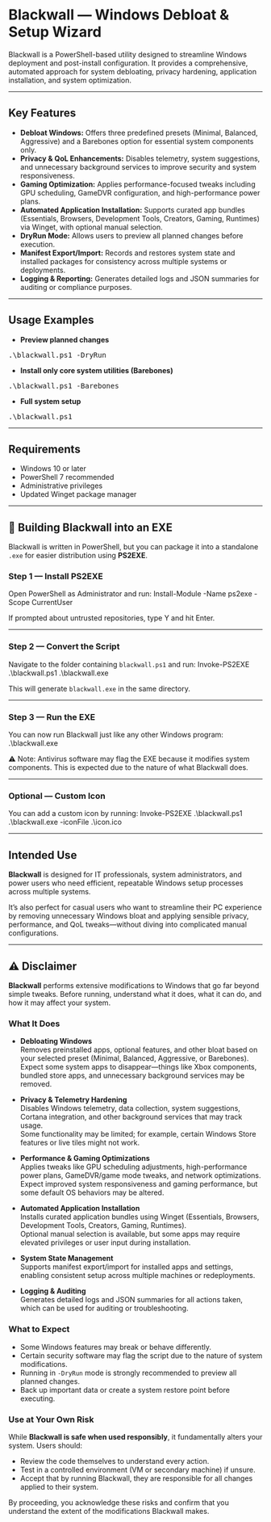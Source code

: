 # Blackwall — Windows Debloat & Setup Wizard

Blackwall is a PowerShell-based utility designed to streamline Windows deployment and post-install configuration. It provides a comprehensive, automated approach for system debloating, privacy hardening, application installation, and system optimization.

---

## Key Features

- **Debloat Windows:** Offers three predefined presets (Minimal, Balanced, Aggressive) and a Barebones option for essential system components only.
- **Privacy & QoL Enhancements:** Disables telemetry, system suggestions, and unnecessary background services to improve security and system responsiveness.
- **Gaming Optimization:** Applies performance-focused tweaks including GPU scheduling, GameDVR configuration, and high-performance power plans.
- **Automated Application Installation:** Supports curated app bundles (Essentials, Browsers, Development Tools, Creators, Gaming, Runtimes) via Winget, with optional manual selection.
- **DryRun Mode:** Allows users to preview all planned changes before execution.
- **Manifest Export/Import:** Records and restores system state and installed packages for consistency across multiple systems or deployments.
- **Logging & Reporting:** Generates detailed logs and JSON summaries for auditing or compliance purposes.

---

## Usage Examples

- **Preview planned changes**
<pre>.\blackwall.ps1 -DryRun</pre>

- **Install only core system utilities (Barebones)**
<pre>.\blackwall.ps1 -Barebones</pre>

- **Full system setup**
<pre>.\blackwall.ps1</pre>

---

## Requirements

- Windows 10 or later
- PowerShell 7 recommended
- Administrative privileges
- Updated Winget package manager

---

## 🔨 Building Blackwall into an EXE

Blackwall is written in PowerShell, but you can package it into a standalone `.exe` for easier distribution using **PS2EXE**.

### Step 1 — Install PS2EXE
Open PowerShell as Administrator and run:
Install-Module -Name ps2exe -Scope CurrentUser

If prompted about untrusted repositories, type Y and hit Enter.

---

### Step 2 — Convert the Script
Navigate to the folder containing `blackwall.ps1` and run:
Invoke-PS2EXE .\blackwall.ps1 .\blackwall.exe

This will generate `blackwall.exe` in the same directory.

---

### Step 3 — Run the EXE
You can now run Blackwall just like any other Windows program:
.\blackwall.exe

⚠️ Note: Antivirus software may flag the EXE because it modifies system components. This is expected due to the nature of what Blackwall does.

---

### Optional — Custom Icon
You can add a custom icon by running:
Invoke-PS2EXE .\blackwall.ps1 .\blackwall.exe -iconFile .\icon.ico

---

## Intended Use

**Blackwall** is designed for IT professionals, system administrators, and power users who need efficient, repeatable Windows setup processes across multiple systems.  

It’s also perfect for casual users who want to streamline their PC experience by removing unnecessary Windows bloat and applying sensible privacy, performance, and QoL tweaks—without diving into complicated manual configurations.

---

## ⚠️ Disclaimer

**Blackwall** performs extensive modifications to Windows that go far beyond simple tweaks. Before running, understand what it does, what it can do, and how it may affect your system.

### What It Does

- **Debloating Windows**  
  Removes preinstalled apps, optional features, and other bloat based on your selected preset (Minimal, Balanced, Aggressive, or Barebones).  
  Expect some system apps to disappear—things like Xbox components, bundled store apps, and unnecessary background services may be removed.

- **Privacy & Telemetry Hardening**  
  Disables Windows telemetry, data collection, system suggestions, Cortana integration, and other background services that may track usage.  
  Some functionality may be limited; for example, certain Windows Store features or live tiles might not work.

- **Performance & Gaming Optimizations**  
  Applies tweaks like GPU scheduling adjustments, high-performance power plans, GameDVR/game mode tweaks, and network optimizations.  
  Expect improved system responsiveness and gaming performance, but some default OS behaviors may be altered.

- **Automated Application Installation**  
  Installs curated application bundles using Winget (Essentials, Browsers, Development Tools, Creators, Gaming, Runtimes).  
  Optional manual selection is available, but some apps may require elevated privileges or user input during installation.

- **System State Management**  
  Supports manifest export/import for installed apps and settings, enabling consistent setup across multiple machines or redeployments.

- **Logging & Auditing**  
  Generates detailed logs and JSON summaries for all actions taken, which can be used for auditing or troubleshooting.

### What to Expect

- Some Windows features may break or behave differently.  
- Certain security software may flag the script due to the nature of system modifications.  
- Running in `-DryRun` mode is strongly recommended to preview all planned changes.  
- Back up important data or create a system restore point before executing.  

### Use at Your Own Risk

While **Blackwall is safe when used responsibly**, it fundamentally alters your system. Users should:

- Review the code themselves to understand every action.  
- Test in a controlled environment (VM or secondary machine) if unsure.  
- Accept that by running Blackwall, they are responsible for all changes applied to their system.

By proceeding, you acknowledge these risks and confirm that you understand the extent of the modifications Blackwall makes.
